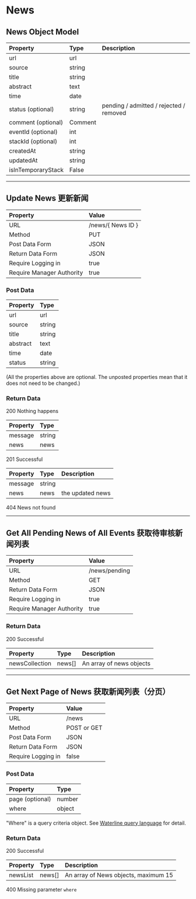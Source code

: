 # News

## News Object Model

| Property | Type | Description |
|:---------|:-----|:------------|
| url | url |
| source | string |
| title | string |
| abstract | text |
| time | date |
| status (optional) | string | pending / admitted / rejected / removed |
| comment (optional) | Comment |
| eventId (optional) | int |
| stackId (optional) | int |
| createdAt | string |
| updatedAt | string |
| isInTemporaryStack | False |
 
---

## Update News 更新新闻

| Property | Value |
|:---------|:------|
| URL | /news/{ News ID } |
| Method | PUT |
| Post Data Form | JSON |
| Return Data Form | JSON |
| Require Logging in | true |
| Require Manager Authority | true |

### Post Data

| Property | Type |
|:---------|:-----|
| url | url |
| source | string |
| title | string |
| abstract | text |
| time | date |
| status | string |

(All the properties above are optional. The unposted properties mean that it does not need to be changed.)

### Return Data

200 Nothing happens

| Property | Type |
|:---------|:-----|
| message | string | 
| news | news |

201 Successful

| Property | Type | Description |
|:---------|:-----|:------------|
| message | string | 
| news | news | the updated news |

404 News not found

---

## Get All Pending News of All Events 获取待审核新闻列表

| Property | Value |
|:---------|:------|
| URL | /news/pending |
| Method | GET |
| Return Data Form | JSON |
| Require Logging in | true |
| Require Manager Authority | true |

### Return Data

200 Successful

| Property | Type | Description |
|:---------|:-----|:------------|
| newsCollection | news[] | An array of news objects |

---

## Get Next Page of News 获取新闻列表（分页）

| Property | Value |
|:---------|:------|
| URL | /news |
| Method | POST or GET |
| Post Data Form | JSON |
| Return Data Form | JSON |
| Require Logging in | false |

### Post Data 

| Property | Type |
|:---------|:------|
| page (optional) | number |
| where | object |

"Where" is a query criteria object. See [Waterline query language](https://sailsjs.com/documentation/concepts/models-and-orm/query-language) for detail.

### Return Data

200 Successful 

| Property | Type | Description |
|:---------|:-----|:------------|
| newsList | news[] | An array of News objects, maximum 15 |

400 Missing parameter `where`
